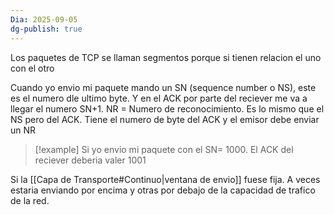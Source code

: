 ```yaml
---
Dia: 2025-09-05
dg-publish: true
---
```

Los paquetes de TCP se llaman segmentos porque si tienen relacion el uno con el otro 

Cuando yo envio mi paquete mando un SN (sequence number o NS), este es el numero dle ultimo byte. Y en el ACK por parte del reciever me va a llegar el numero SN+1.
NR = Numero de reconocimiento. Es lo mismo que el NS pero del ACK. Tiene el numero de byte del ACK y el emisor debe enviar un NR 

>[!example] Si yo envio mi paquete con el SN= 1000. El ACK del reciever deberia valer 1001

Si la [[Capa de Transporte#Continuo|ventana de envio]] fuese fija. A veces estaria enviando por encima y otras por debajo de la capacidad de trafico de la red.



